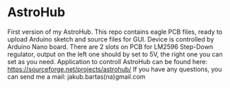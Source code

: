 # AstroHub
 First version of my AstroHub. This repo contains eagle PCB files, ready to upload Arduino sketch and source files for GUI.
 Device is controlled by Arduino Nano board. There are 2 slots on PCB for LM2596 Step-Down regulator, output on the left one should by set to 5V, the right one you can set as you need.
 Application to controll AstroHub can be found here: https://sourceforge.net/projects/astrohub/
 If you have any questions, you can send me a mail: jakub.bartas(na)gmail.com